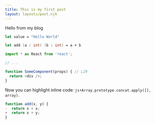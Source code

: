 ```yaml
---
title: This is my first post
layout: layouts/post.njk
---
```


Hello from my blog

```fs
let value = "Hello World"

let add (a : int) (b : int) = a + b
```

```ts {numberLines}
import * as React from 'react';

// ...

function SomeComponent(props) { // L29
  return <div />;
}
```

Now you can highlight inline code: `js•Array.prototype.concat.apply([], array)`.

```ts {diff}
function add(x, y) {
-  return x + x;
+  return x + y;
}
```
